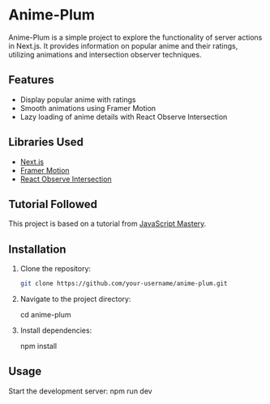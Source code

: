 # Anime-Plum

Anime-Plum is a simple project to explore the functionality of server actions in Next.js. It provides information on popular anime and their ratings, utilizing animations and intersection observer techniques.

## Features

- Display popular anime with ratings
- Smooth animations using Framer Motion
- Lazy loading of anime details with React Observe Intersection

## Libraries Used

- [Next.js](https://nextjs.org/)
- [Framer Motion](https://www.framer.com/motion/)
- [React Observe Intersection](https://www.npmjs.com/package/react-observe-intersection)

## Tutorial Followed

This project is based on a tutorial from [JavaScript Mastery](https://www.youtube.com/c/JavaScriptMastery).

## Installation

1. Clone the repository:

   ```bash
   git clone https://github.com/your-username/anime-plum.git

2. Navigate to the project directory:

    cd anime-plum


3. Install dependencies:

   npm install

## Usage
Start the development server:
    npm run dev
